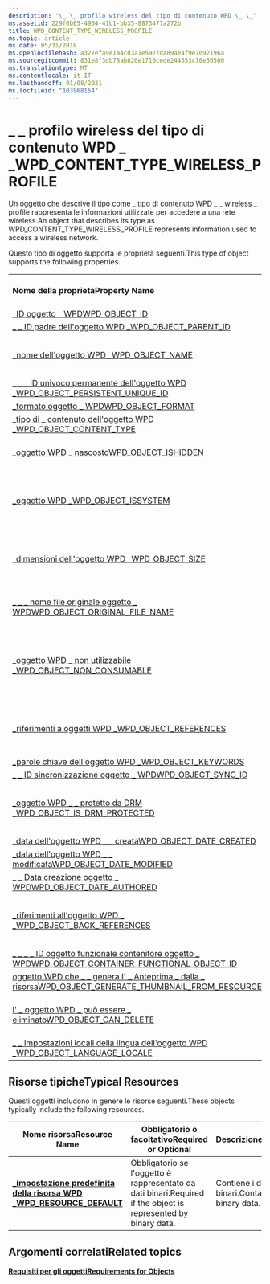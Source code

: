 ```yaml
---
description: '\_ \_ profilo wireless del tipo di contenuto WPD \_ \_'
ms.assetid: 229f6b65-4904-41b1-bb35-8873477a272b
title: WPD_CONTENT_TYPE_WIRELESS_PROFILE
ms.topic: article
ms.date: 05/31/2018
ms.openlocfilehash: a327efa9e1a4cd3a1e5927da89ae4f9e7092196a
ms.sourcegitcommit: 831e8f3db78ab820e1710cede244553c70e50500
ms.translationtype: MT
ms.contentlocale: it-IT
ms.lasthandoff: 01/08/2021
ms.locfileid: "103968154"
---
```

# <a name="wpd_content_type_wireless_profile"></a><span data-ttu-id="e903e-103">\_ \_ profilo wireless del tipo di contenuto WPD \_ \_</span><span class="sxs-lookup"><span data-stu-id="e903e-103">WPD\_CONTENT\_TYPE\_WIRELESS\_PROFILE</span></span>

<span data-ttu-id="e903e-104">Un oggetto che descrive il tipo come \_ tipo di contenuto WPD \_ \_ wireless \_ profile rappresenta le informazioni utilizzate per accedere a una rete wireless.</span><span class="sxs-lookup"><span data-stu-id="e903e-104">An object that describes its type as WPD\_CONTENT\_TYPE\_WIRELESS\_PROFILE represents information used to access a wireless network.</span></span>

<span data-ttu-id="e903e-105">Questo tipo di oggetto supporta le proprietà seguenti.</span><span class="sxs-lookup"><span data-stu-id="e903e-105">This type of object supports the following properties.</span></span>



|                                                                                                                       |                                                                       |
|-----------------------------------------------------------------------------------------------------------------------|-----------------------------------------------------------------------|
| <span data-ttu-id="e903e-106">**Nome della proprietà**</span><span class="sxs-lookup"><span data-stu-id="e903e-106">**Property Name**</span></span>                                                                                                     | <span data-ttu-id="e903e-107">**Obbligatorio o facoltativo**</span><span class="sxs-lookup"><span data-stu-id="e903e-107">**Required or Optional**</span></span>                                              |
| [<span data-ttu-id="e903e-108">\_ID oggetto \_ WPD</span><span class="sxs-lookup"><span data-stu-id="e903e-108">WPD\_OBJECT\_ID</span></span>](object-properties.md)                                                                | <span data-ttu-id="e903e-109">Obbligatorio.</span><span class="sxs-lookup"><span data-stu-id="e903e-109">Required.</span></span>                                                             |
| [<span data-ttu-id="e903e-110">\_ \_ ID padre dell'oggetto WPD \_</span><span class="sxs-lookup"><span data-stu-id="e903e-110">WPD\_OBJECT\_PARENT\_ID</span></span>](object-properties.md)                                                 | <span data-ttu-id="e903e-111">Obbligatorio.</span><span class="sxs-lookup"><span data-stu-id="e903e-111">Required.</span></span>                                                             |
| [<span data-ttu-id="e903e-112">\_nome dell'oggetto WPD \_</span><span class="sxs-lookup"><span data-stu-id="e903e-112">WPD\_OBJECT\_NAME</span></span>](object-properties.md)                                                            | <span data-ttu-id="e903e-113">Obbligatorio se l'oggetto rappresenta un file.</span><span class="sxs-lookup"><span data-stu-id="e903e-113">Required if the object represents a file.</span></span>                             |
| [<span data-ttu-id="e903e-114">\_ \_ \_ ID univoco permanente dell'oggetto WPD \_</span><span class="sxs-lookup"><span data-stu-id="e903e-114">WPD\_OBJECT\_PERSISTENT\_UNIQUE\_ID</span></span>](object-properties.md)                          | <span data-ttu-id="e903e-115">Obbligatorio.</span><span class="sxs-lookup"><span data-stu-id="e903e-115">Required.</span></span>                                                             |
| [<span data-ttu-id="e903e-116">\_formato oggetto \_ WPD</span><span class="sxs-lookup"><span data-stu-id="e903e-116">WPD\_OBJECT\_FORMAT</span></span>](object-properties.md)                                                        | <span data-ttu-id="e903e-117">Obbligatorio.</span><span class="sxs-lookup"><span data-stu-id="e903e-117">Required.</span></span>                                                             |
| [<span data-ttu-id="e903e-118">\_tipo di \_ contenuto dell'oggetto WPD \_</span><span class="sxs-lookup"><span data-stu-id="e903e-118">WPD\_OBJECT\_CONTENT\_TYPE</span></span>](object-properties.md)                                           | <span data-ttu-id="e903e-119">Obbligatorio.</span><span class="sxs-lookup"><span data-stu-id="e903e-119">Required.</span></span>                                                             |
| [<span data-ttu-id="e903e-120">\_oggetto WPD \_ nascosto</span><span class="sxs-lookup"><span data-stu-id="e903e-120">WPD\_OBJECT\_ISHIDDEN</span></span>](object-properties.md)                                                    | <span data-ttu-id="e903e-121">Obbligatorio se l'oggetto è nascosto.</span><span class="sxs-lookup"><span data-stu-id="e903e-121">Required if the object is hidden.</span></span>                                     |
| [<span data-ttu-id="e903e-122">\_oggetto WPD \_</span><span class="sxs-lookup"><span data-stu-id="e903e-122">WPD\_OBJECT\_ISSYSTEM</span></span>](object-properties.md)                                                    | <span data-ttu-id="e903e-123">Obbligatorio se l'oggetto è un oggetto di sistema (rappresenta un file di sistema).</span><span class="sxs-lookup"><span data-stu-id="e903e-123">Required if the object is a system object (represents a system file).</span></span> |
| [<span data-ttu-id="e903e-124">\_dimensioni dell'oggetto WPD \_</span><span class="sxs-lookup"><span data-stu-id="e903e-124">WPD\_OBJECT\_SIZE</span></span>](object-properties.md)                                                            | <span data-ttu-id="e903e-125">Obbligatorio se l'oggetto ha almeno una risorsa.</span><span class="sxs-lookup"><span data-stu-id="e903e-125">Required if the object has at least one resource.</span></span>                     |
| [<span data-ttu-id="e903e-126">\_ \_ \_ nome file originale oggetto \_ WPD</span><span class="sxs-lookup"><span data-stu-id="e903e-126">WPD\_OBJECT\_ORIGINAL\_FILE\_NAME</span></span>](object-properties.md)                              | <span data-ttu-id="e903e-127">Obbligatorio se l'oggetto rappresenta un file.</span><span class="sxs-lookup"><span data-stu-id="e903e-127">Required if the object represents a file.</span></span>                             |
| [<span data-ttu-id="e903e-128">\_oggetto WPD \_ non utilizzabile \_</span><span class="sxs-lookup"><span data-stu-id="e903e-128">WPD\_OBJECT\_NON\_CONSUMABLE</span></span>](object-properties.md)                                       | <span data-ttu-id="e903e-129">Consigliato se l'oggetto non è destinato all'utilizzo da parte del dispositivo.</span><span class="sxs-lookup"><span data-stu-id="e903e-129">Recommended if the object is not meant for consumption by the device.</span></span> |
| [<span data-ttu-id="e903e-130">\_riferimenti a oggetti WPD \_</span><span class="sxs-lookup"><span data-stu-id="e903e-130">WPD\_OBJECT\_REFERENCES</span></span>](object-properties.md)                                                | <span data-ttu-id="e903e-131">Obbligatorio se l'oggetto contiene riferimenti ad altri oggetti.</span><span class="sxs-lookup"><span data-stu-id="e903e-131">Required if the object has references to other objects.</span></span>               |
| [<span data-ttu-id="e903e-132">\_parole chiave dell'oggetto WPD \_</span><span class="sxs-lookup"><span data-stu-id="e903e-132">WPD\_OBJECT\_KEYWORDS</span></span>](object-properties.md)                                                    | <span data-ttu-id="e903e-133">facoltativo.</span><span class="sxs-lookup"><span data-stu-id="e903e-133">Optional.</span></span>                                                             |
| [<span data-ttu-id="e903e-134">\_ \_ ID sincronizzazione oggetto \_ WPD</span><span class="sxs-lookup"><span data-stu-id="e903e-134">WPD\_OBJECT\_SYNC\_ID</span></span>](object-properties.md)                                                     | <span data-ttu-id="e903e-135">facoltativo.</span><span class="sxs-lookup"><span data-stu-id="e903e-135">Optional.</span></span>                                                             |
| [<span data-ttu-id="e903e-136">\_oggetto WPD \_ \_ protetto da DRM \_</span><span class="sxs-lookup"><span data-stu-id="e903e-136">WPD\_OBJECT\_IS\_DRM\_PROTECTED</span></span>](object-properties.md)                                  | <span data-ttu-id="e903e-137">Obbligatorio se l'oggetto è protetto dalla tecnologia DRM.</span><span class="sxs-lookup"><span data-stu-id="e903e-137">Required if the object is protected by DRM technology.</span></span>                |
| [<span data-ttu-id="e903e-138">\_data dell'oggetto WPD \_ \_ creata</span><span class="sxs-lookup"><span data-stu-id="e903e-138">WPD\_OBJECT\_DATE\_CREATED</span></span>](object-properties.md)                                           | <span data-ttu-id="e903e-139">facoltativo.</span><span class="sxs-lookup"><span data-stu-id="e903e-139">Optional.</span></span>                                                             |
| [<span data-ttu-id="e903e-140">\_data dell'oggetto WPD \_ \_ modificata</span><span class="sxs-lookup"><span data-stu-id="e903e-140">WPD\_OBJECT\_DATE\_MODIFIED</span></span>](object-properties.md)                                         | <span data-ttu-id="e903e-141">Consigliato.</span><span class="sxs-lookup"><span data-stu-id="e903e-141">Recommended.</span></span>                                                          |
| [<span data-ttu-id="e903e-142">\_ \_ Data creazione oggetto \_ WPD</span><span class="sxs-lookup"><span data-stu-id="e903e-142">WPD\_OBJECT\_DATE\_AUTHORED</span></span>](object-properties.md)                                         | <span data-ttu-id="e903e-143">facoltativo.</span><span class="sxs-lookup"><span data-stu-id="e903e-143">Optional.</span></span>                                                             |
| [<span data-ttu-id="e903e-144">\_riferimenti all'oggetto WPD \_ \_</span><span class="sxs-lookup"><span data-stu-id="e903e-144">WPD\_OBJECT\_BACK\_REFERENCES</span></span>](object-properties.md)                                                                | <span data-ttu-id="e903e-145">Consigliato se un altro oggetto fa riferimento all'oggetto.</span><span class="sxs-lookup"><span data-stu-id="e903e-145">Recommended if the object is referenced by another object.</span></span>            |
| [<span data-ttu-id="e903e-146">\_ \_ \_ \_ ID oggetto funzionale contenitore oggetto \_ WPD</span><span class="sxs-lookup"><span data-stu-id="e903e-146">WPD\_OBJECT\_CONTAINER\_FUNCTIONAL\_OBJECT\_ID</span></span>](object-properties.md)     | <span data-ttu-id="e903e-147">facoltativo.</span><span class="sxs-lookup"><span data-stu-id="e903e-147">Optional.</span></span>                                                             |
| [<span data-ttu-id="e903e-148">oggetto WPD che \_ \_ genera l' \_ Anteprima \_ dalla \_ risorsa</span><span class="sxs-lookup"><span data-stu-id="e903e-148">WPD\_OBJECT\_GENERATE\_THUMBNAIL\_FROM\_RESOURCE</span></span>](object-properties.md) | <span data-ttu-id="e903e-149">facoltativo.</span><span class="sxs-lookup"><span data-stu-id="e903e-149">Optional.</span></span>                                                             |
| [<span data-ttu-id="e903e-150">l' \_ oggetto WPD \_ può essere \_ eliminato</span><span class="sxs-lookup"><span data-stu-id="e903e-150">WPD\_OBJECT\_CAN\_DELETE</span></span>](object-properties.md)                                               | <span data-ttu-id="e903e-151">Obbligatorio se l'oggetto non può essere eliminato.</span><span class="sxs-lookup"><span data-stu-id="e903e-151">Required if the object cannot be deleted.</span></span>                             |
| [<span data-ttu-id="e903e-152">\_ \_ impostazioni locali della lingua dell'oggetto WPD \_</span><span class="sxs-lookup"><span data-stu-id="e903e-152">WPD\_OBJECT\_LANGUAGE\_LOCALE</span></span>](object-properties.md)                                                                | <span data-ttu-id="e903e-153">facoltativo.</span><span class="sxs-lookup"><span data-stu-id="e903e-153">Optional.</span></span>                                                             |



 

## <a name="typical-resources"></a><span data-ttu-id="e903e-154">Risorse tipiche</span><span class="sxs-lookup"><span data-stu-id="e903e-154">Typical Resources</span></span>

<span data-ttu-id="e903e-155">Questi oggetti includono in genere le risorse seguenti.</span><span class="sxs-lookup"><span data-stu-id="e903e-155">These objects typically include the following resources.</span></span>



| <span data-ttu-id="e903e-156">Nome risorsa</span><span class="sxs-lookup"><span data-stu-id="e903e-156">Resource Name</span></span>                                          | <span data-ttu-id="e903e-157">Obbligatorio o facoltativo</span><span class="sxs-lookup"><span data-stu-id="e903e-157">Required or Optional</span></span>                                  | <span data-ttu-id="e903e-158">Descrizione</span><span class="sxs-lookup"><span data-stu-id="e903e-158">Description</span></span>               |
|--------------------------------------------------------|-------------------------------------------------------|---------------------------|
| [<span data-ttu-id="e903e-159">**\_impostazione predefinita della risorsa WPD \_**</span><span class="sxs-lookup"><span data-stu-id="e903e-159">**WPD\_RESOURCE\_DEFAULT**</span></span>](wpd-resource-default.md) | <span data-ttu-id="e903e-160">Obbligatorio se l'oggetto è rappresentato da dati binari.</span><span class="sxs-lookup"><span data-stu-id="e903e-160">Required if the object is represented by binary data.</span></span> | <span data-ttu-id="e903e-161">Contiene i dati binari.</span><span class="sxs-lookup"><span data-stu-id="e903e-161">Contains the binary data.</span></span> |



 

## <a name="related-topics"></a><span data-ttu-id="e903e-162">Argomenti correlati</span><span class="sxs-lookup"><span data-stu-id="e903e-162">Related topics</span></span>

<dl> <dt>

[<span data-ttu-id="e903e-163">**Requisiti per gli oggetti**</span><span class="sxs-lookup"><span data-stu-id="e903e-163">**Requirements for Objects**</span></span>](requirements-for-objects.md)
</dt> </dl>

 

 




